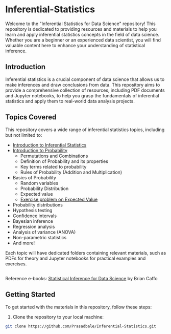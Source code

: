 # Inferential-Statistics


Welcome to the "Inferential Statistics for Data Science" repository! This repository is dedicated to providing resources and materials to help you learn and apply inferential statistics concepts in the field of data science. Whether you are a beginner or an experienced data scientist, you will find valuable content here to enhance your understanding of statistical inference.


## Introduction

Inferential statistics is a crucial component of data science that allows us to make inferences and draw conclusions from data. This repository aims to provide a comprehensive collection of resources, including PDF documents and Jupyter notebooks, to help you grasp the fundamentals of inferential statistics and apply them to real-world data analysis projects.

## Topics Covered

This repository covers a wide range of inferential statistics topics, including but not limited to:

- [Introduction to Inferential Statistics](https://github.com/Prasadbale/Inferential-Statistics/blob/main/00%20Introduction.pdf)
- [Introduction to Probability](https://github.com/Prasadbale/Inferential-Statistics/blob/main/01%20Introduction%20to%20Probability.pdf)
    - Permutations and Combinations
    - Definition of Probability and its properties
    - Key terms related to probability
    - Rules of Probability (Addition and Multiplication)
- Basics of Probability
    - Random variables
    - Probability Distribution
    - Expected value
    - [Exercise problem on Expected Value](https://github.com/Prasadbale/Inferential-Statistics/blob/main/Probability%20-%20Practice%20Questions%20-%20Expected%20Value.ipynb)
- Probability distributions
- Hypothesis testing
- Confidence intervals
- Bayesian inference
- Regression analysis
- Analysis of variance (ANOVA)
- Non-parametric statistics
- And more!

Each topic will have dedicated folders containing relevant materials, such as PDFs for theory and Jupyter notebooks for practical examples and exercises.

##
Reference e-books:
[Statistical Inference for Data Science](https://leanpub.com/LittleInferenceBook) by Brian Caffo 

## Getting Started

To get started with the materials in this repository, follow these steps:

1. Clone the repository to your local machine:

```bash
git clone https://github.com/Prasadbale/Inferential-Statistics.git
